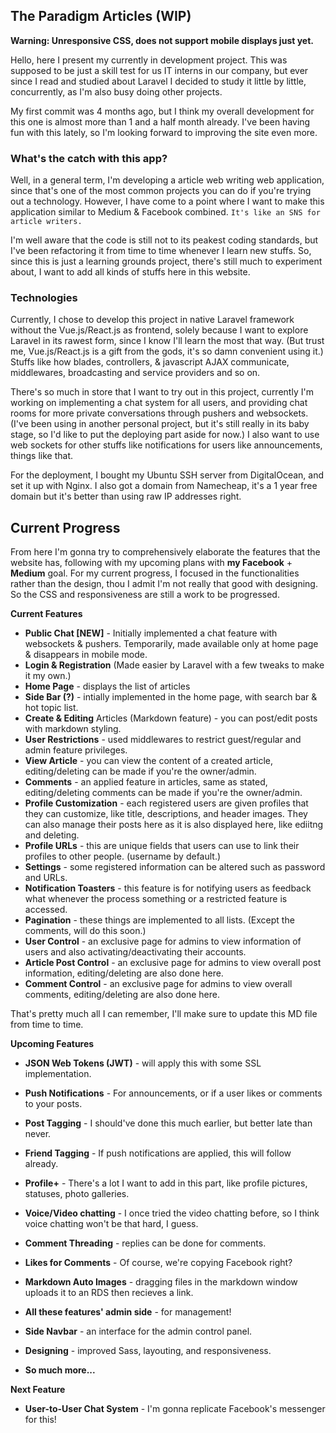## The Paradigm Articles (WIP)

**Warning: Unresponsive CSS, does not support mobile displays just yet.**

Hello, here I present my currently in development project. This was supposed to be just a skill test for us IT interns in our company, but ever since I read and studied about Laravel I decided to study it little by little, concurrently, as I'm also busy doing other projects.

My first commit was 4 months ago, but I think my overall development for this one is almost more than 1 and a half month already. I've been having fun with this lately, so I'm looking forward to improving the site even more. 

### What's the catch with this app?

Well, in a general term, I'm developing a article web writing web application, since that's one of the most common projects you can do if you're trying out a technology. However, I have come to a point where I want to make this application similar to Medium & Facebook combined. `It's like an SNS for article writers.` 

I'm well aware that the code is still not to its peakest coding standards, but I've been refactoring it from time to time whenever I learn new stuffs. So, since this is just a learning grounds project, there's still much to experiment about, I want to add all kinds of stuffs here in this website.

### Technologies

Currently, I chose to develop this project in native Laravel framework without the Vue.js/React.js as frontend, solely because I want to explore Laravel in its rawest form, since I know I'll learn the most that way. (But trust me, Vue.js/React.js is a gift from the gods, it's so damn convenient using it.) Stuffs like how blades, controllers, & javascript AJAX communicate, middlewares, broadcasting and service providers and so on. 

There's so much in store that I want to try out in this project, currently I'm working on implementing a chat system for all users, and providing chat rooms for more private conversations through pushers and websockets. (I've been using in another personal project, but it's still really in its baby stage, so I'd like to put the deploying part aside for now.) I also want to use web sockets for other stuffs like notifications for users like announcements, things like that.

For the deployment, I bought my Ubuntu SSH server from DigitalOcean, and set it up with Nginx. I also got a domain from Namecheap, it's a 1 year free domain but it's better than using raw IP addresses right. 

## Current Progress

From here I'm gonna try to comprehensively elaborate the features that the website has, following with my upcoming plans with **my Facebook** + **Medium** goal. For my current progress, I focused in the functionalities rather than the design, thou I admit I'm not really that good with designing. So the CSS and responsiveness are still a work to be progressed.


**Current Features**

- **Public Chat [NEW]** - Initially implemented a chat feature with websockets & pushers. Temporarily, made available only at home page & disappears in mobile mode. 
- **Login & Registration** (Made easier by Laravel with a few tweaks to make it my own.)
- **Home Page** - displays the list of articles
- **Side Bar (?)** - intially implemented in the home page, with search bar & hot topic list.
- **Create & Editing** Articles (Markdown feature) - you can post/edit posts with markdown styling.
- **User Restrictions** - used middlewares to restrict guest/regular and admin feature privileges.
- **View Article** - you can view the content of a created article, editing/deleting can be made if you're the owner/admin. 
- **Comments** - an applied feature in articles, same as stated, editing/deleting comments can be made if you're the owner/admin.
- **Profile Customization** - each registered users are given profiles that they can customize, like title, descriptions, and header images. They can also manage their posts here as it is also displayed here, like ediitng and deleting.
- **Profile URLs** - this are unique fields that users can use to link their profiles to other people. (username by default.)
- **Settings** - some registered information can be altered such as password and URLs. 
- **Notification Toasters** - this feature is for notifying users as feedback what whenever the process something or a restricted feature is accessed.
- **Pagination** - these things are implemented to all lists. (Except the comments, will do this soon.)
- **User Control** - an exclusive page for admins to view information of users and also activating/deactivating their accounts.
- **Article Post Control** - an exclusive page for admins to view overall post information, editing/deleting are also done here.
- **Comment Control** - an exclusive page for admins to view overall comments, editing/deleting are also done here.

That's pretty much all I can remember, I'll make sure to update this MD file from time to time. 

**Upcoming Features**

- **JSON Web Tokens (JWT)** - will apply this with some SSL implementation.

- **Push Notifications** - For announcements, or if a user likes or comments to your posts.
- **Post Tagging** - I should've done this much earlier, but better late than never. 
- **Friend Tagging** - If push notifications are applied, this will follow already.
- **Profile+** - There's a lot I want to add in this part, like profile pictures, statuses, photo galleries.
- **Voice/Video chatting** - I once tried the video chatting before, so I think voice chatting won't be that hard, I guess.
- **Comment Threading** - replies can be done for comments.
- **Likes for Comments** - Of course, we're copying Facebook right?
- **Markdown Auto Images** - dragging files in the markdown window uploads it to an RDS then recieves a link. 
- **All these features' admin side** - for management!
- **Side Navbar** - an interface for the admin control panel.
- **Designing** - improved Sass, layouting, and responsiveness. 
- **So much more...**

**Next Feature**
- **User-to-User Chat System** - I'm gonna replicate Facebook's messenger for this!
